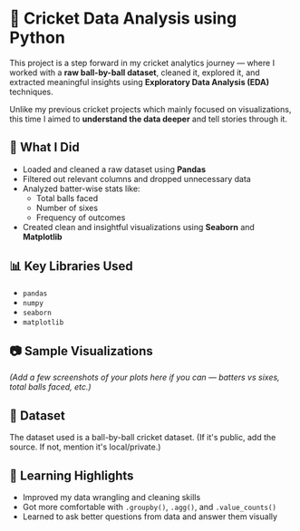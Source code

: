 # 🏏 Cricket Data Analysis using Python

This project is a step forward in my cricket analytics journey — where I worked with a **raw ball-by-ball dataset**, cleaned it, explored it, and extracted meaningful insights using **Exploratory Data Analysis (EDA)** techniques.

Unlike my previous cricket projects which mainly focused on visualizations, this time I aimed to **understand the data deeper** and tell stories through it.

## 📌 What I Did
- Loaded and cleaned a raw dataset using **Pandas**
- Filtered out relevant columns and dropped unnecessary data
- Analyzed batter-wise stats like:
  - Total balls faced
  - Number of sixes
  - Frequency of outcomes
- Created clean and insightful visualizations using **Seaborn** and **Matplotlib**

## 📊 Key Libraries Used
- `pandas`
- `numpy`
- `seaborn`
- `matplotlib`

## 📷 Sample Visualizations
*(Add a few screenshots of your plots here if you can — batters vs sixes, total balls faced, etc.)*

## 📁 Dataset
The dataset used is a ball-by-ball cricket dataset. (If it's public, add the source. If not, mention it's local/private.)

## 🚀 Learning Highlights
- Improved my data wrangling and cleaning skills
- Got more comfortable with `.groupby()`, `.agg()`, and `.value_counts()`
- Learned to ask better questions from data and answer them visually
